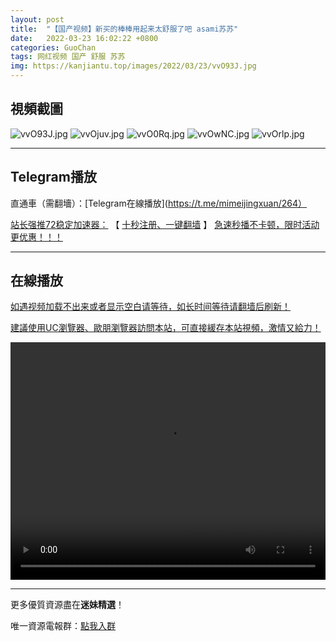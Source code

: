 ```yaml
---
layout: post
title:  "【国产视频】新买的棒棒用起来太舒服了吧 asami苏苏"
date:   2022-03-23 16:02:22 +0800
categories: GuoChan
tags: 网红视频 国产 舒服 苏苏
img: https://kanjiantu.top/images/2022/03/23/vvO93J.jpg
---
```



## 視頻截圖

![vvO93J.jpg](https://kanjiantu.top/images/2022/03/23/vvO93J.jpg)
![vvOjuv.jpg](https://kanjiantu.top/images/2022/03/23/vvOjuv.jpg)
![vvO0Rq.jpg](https://kanjiantu.top/images/2022/03/23/vvO0Rq.jpg)
![vvOwNC.jpg](https://kanjiantu.top/images/2022/03/23/vvOwNC.jpg)
![vvOrlp.jpg](https://kanjiantu.top/images/2022/03/23/vvOrlp.jpg)

* * *
## Telegram播放

直通車（需翻墻）：[Telegram在線播放](https://t.me/mimeijingxuan/264）

<u>站长强推72稳定加速器：</u> 【 [十秒注册、一键翻墙](https://www.mimei.blog/skip/vpn.html) 】
<u>  急速秒播不卡顿，限时活动更优惠！！！</u>
* * *
## 在線播放
<u>如遇视频加载不出来或者显示空白请等待，如长时间等待请翻墙后刷新！</u>

<u>建議使用UC瀏覽器、歐朋瀏覽器訪問本站，可直接緩存本站視頻，激情又給力！</u>
<center><video src="https://cdn.publer.io/uploads/videos/6247fe52db279732fb55c57c/26e61568e7c82f6d3a82668841bf57df.mp4" width="100%" height="380px" controls="controls"></video></center>


* * *
更多優質資源盡在**迷妹精選**！

唯一資源電報群：[點我入群](https://t.me/mimeijingxuan)


